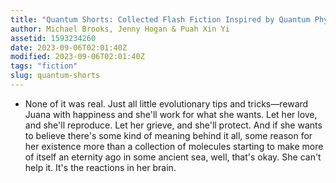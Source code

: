 ```yaml
---
title: "Quantum Shorts: Collected Flash Fiction Inspired by Quantum Physics"
author: Michael Brooks, Jenny Hogan & Puah Xin Yi
assetid: 1593234260
date: 2023-09-06T02:01:40Z
modified: 2023-09-06T02:01:40Z
tags: "fiction"
slug: quantum-shorts
---
```


*  None of it was real. Just all little evolutionary tips and tricks—reward Juana with happiness and she'll work for what she wants. Let her love, and she'll reproduce. Let her grieve, and she'll protect. And if she wants to believe there's some kind of meaning behind it all, some reason for her existence more than a collection of molecules starting to make more of itself an eternity ago in some ancient sea, well, that's okay. She can't help it. It's the reactions in her brain.

